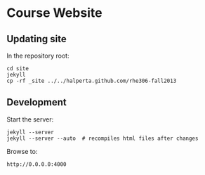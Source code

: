 # Course Website


## Updating site

In the repository root:

    cd site
    jekyll
    cp -rf _site ../../halperta.github.com/rhe306-fall2013


## Development

Start the server:

    jekyll --server
    jekyll --server --auto  # recompiles html files after changes

Browse to:

    http://0.0.0.0:4000






